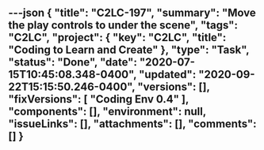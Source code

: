 ---json
{
  "title": "C2LC-197",
  "summary": "Move the play controls to under the scene",
  "tags": "C2LC",
  "project": {
    "key": "C2LC",
    "title": "Coding to Learn and Create"
  },
  "type": "Task",
  "status": "Done",
  "date": "2020-07-15T10:45:08.348-0400",
  "updated": "2020-09-22T15:15:50.246-0400",
  "versions": [],
  "fixVersions": [
    "Coding Env 0.4"
  ],
  "components": [],
  "environment": null,
  "issueLinks": [],
  "attachments": [],
  "comments": []
}
---

        